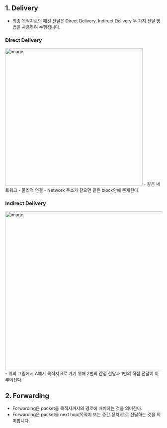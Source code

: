 ## 1. Delivery
- 최종 목적지로의 패킷 전달은 Direct Delivery, Indirect Delivery 두 가지 전달 방법을 사용하여 수행됩니다.

### Direct Delivery
<img width="442" alt="image" src="https://user-images.githubusercontent.com/110087065/209628019-5845fb7c-23b4-42e6-a944-841e94eb58a4.png">
- 같은 네트워크
- 물리적 연결
- Network 주소가 같으면 같은 block안에 존재한다.

### Indirect Delivery
<img width="511" alt="image" src="https://user-images.githubusercontent.com/110087065/209628214-c359404e-be9c-4de9-a3e0-7ee8d58e5250.png">
- 위의 그림에서 A에서 목적지 B로 가기 위해 2번의 간접 전달과 1번의 직접 전달이 이루어진다.


## 2. Forwarding
- Forwarding은 packet을 목적지까지의 경로에 배치하는 것을 의미한다.
- Forwarding은 packet을 next hop(목적지 또는 중간 장치)으로 전달하는 것을 의미합니다.
